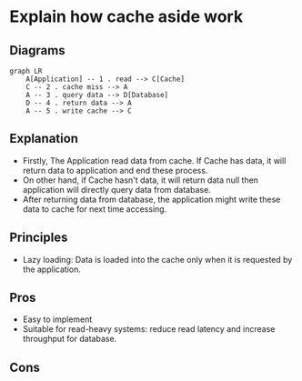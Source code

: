 # Explain how cache aside work

## Diagrams

```mermaid
graph LR
    A[Application] -- 1 . read --> C[Cache]
    C -- 2 . cache miss --> A
    A -- 3 . query data --> D[Database]
    D -- 4 . return data --> A
    A -- 5 . write cache --> C
```

## Explanation

- Firstly, The Application read data from cache. If Cache has data, it will return data to application and end these
process.
- On other hand, if Cache hasn't data, it will return data null then application will directly query data from database.
- After returning data from database, the application might write these data to cache for next time accessing.

## Principles

- Lazy loading: Data is loaded into the cache only when it is requested by the application.

## Pros

- Easy to implement
- Suitable for read-heavy systems: reduce read latency and increase throughput for database.

## Cons
